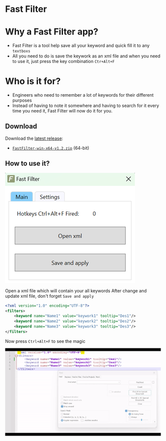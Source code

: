 # Fast Filter

# Why a Fast Filter app?

- Fast Filter is a tool help save all your keyword and quick fill it to any `textboxs`
- All you need to do is save the keywork as an xml file and when you need to use it, just press the key combination `Ctr+Alt+F`

# Who is it for?

- Engineers who need to remember a lot of keywords for their different purposes
- Instead of having to note it somewhere and having to search for it every time you need it, Fast Filter will now do it for you.

## Download

Download the [latest release]:

 - [`FastFilter-win-x64-v1.2.zip`][direct-win64] (64-bit)

[latest release]: https://github.com/josephdinhtan/wpf_fast_keyword_filter/blob/main/BuildReleases/download/
[direct-win64]: https://github.com/josephdinhtan/wpf_fast_keyword_filter/blob/main/BuildReleases/download/v1.2/FastFilter-win-x64-v1.2.zip


## How to use it?

![screenshot](screenshots/ScreenshotFFMainScreen.png)

Open a xml file which will contain your all keywords
After change and update xml file, don't forget `Save and apply`

```xml
<?xml version="1.0" encoding="UTF-8"?>
<filters>
	<keyword name="Name1" value="keywork1" tooltip="Des1"/>
	<keyword name="Name2" value="keywork2" tooltip="Des2"/>
	<keyword name="Name3" value="keywork3" tooltip="Des3"/>
</filters>
```

Now press `Ctrl+Alt+F` to see the magic

![Alt Text](screenshots/FillKeyword.gif)